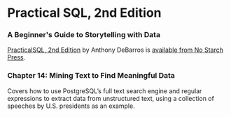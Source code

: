 # Practical SQL, 2nd Edition
### A Beginner's Guide to Storytelling with Data

[PracticalSQL, 2nd Edition](https://www.nostarch.com/practicalSQL2) by Anthony DeBarros is [available from No Starch Press](https://www.nostarch.com/practicalSQL2).

### Chapter 14: Mining Text to Find Meaningful Data

Covers how to use PostgreSQL’s full text search engine and regular expressions to extract data from unstructured text, using a collection of speeches by U.S. presidents as an example.



